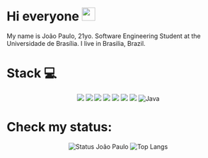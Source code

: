 # Hi everyone <img src="https://raw.githubusercontent.com/iampavangandhi/iampavangandhi/master/gifs/Hi.gif" width="30px"> 

My name is João Paulo, 21yo. Software Engineering Student at the Universidade de Brasília.
I live in Brasilia, Brazil.

# Stack 💻

<p align="center">
<img src="https://img.shields.io/badge/JavaScript-F7DF1E?style=for-the-badge&logo=javascript&logoColor=white" />  
<img src="https://img.shields.io/badge/Bootstrap-563D7C?style=for-the-badge&logo=bootstrap&logoColor=white" />
<img src="https://img.shields.io/badge/Python-3776AB?style=for-the-badge&logo=python&logoColor=white" /> 
<img src="https://img.shields.io/badge/Markdown-000000?style=for-the-badge&logo=markdown&logoColor=white" />
<img src="https://img.shields.io/badge/node.js%20-%2343853D.svg?&style=for-the-badge&logo=node.js&logoColor=white"/>
<img src="https://img.shields.io/badge/git%20-%23F05033.svg?&style=for-the-badge&logo=git&logoColor=white"/>
<img src="https://img.shields.io/badge/C-00599C?style=for-the-badge&logo=c&logoColor=white" />
  <img alt="Java" src="https://img.shields.io/badge/java-%23ED8B00.svg?style=for-the-badge&logo=java&logoColor=white"/>
</p>

# Check my status:

<p align="center">
<img src="https://github-readme-stats.vercel.app/api?username=jpaulohe4rt&show_icons=true&theme=white" alt="Status João Paulo"/>

<img src="https://github-readme-stats.vercel.app/api/top-langs/?username=jpaulohe4rt&layout=compact" alt="Top Langs"/>
</p>
